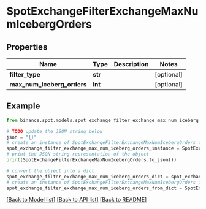 # SpotExchangeFilterExchangeMaxNumIcebergOrders


## Properties

Name | Type | Description | Notes
------------ | ------------- | ------------- | -------------
**filter_type** | **str** |  | [optional] 
**max_num_iceberg_orders** | **int** |  | [optional] 

## Example

```python
from binance.spot.models.spot_exchange_filter_exchange_max_num_iceberg_orders import SpotExchangeFilterExchangeMaxNumIcebergOrders

# TODO update the JSON string below
json = "{}"
# create an instance of SpotExchangeFilterExchangeMaxNumIcebergOrders from a JSON string
spot_exchange_filter_exchange_max_num_iceberg_orders_instance = SpotExchangeFilterExchangeMaxNumIcebergOrders.from_json(json)
# print the JSON string representation of the object
print(SpotExchangeFilterExchangeMaxNumIcebergOrders.to_json())

# convert the object into a dict
spot_exchange_filter_exchange_max_num_iceberg_orders_dict = spot_exchange_filter_exchange_max_num_iceberg_orders_instance.to_dict()
# create an instance of SpotExchangeFilterExchangeMaxNumIcebergOrders from a dict
spot_exchange_filter_exchange_max_num_iceberg_orders_from_dict = SpotExchangeFilterExchangeMaxNumIcebergOrders.from_dict(spot_exchange_filter_exchange_max_num_iceberg_orders_dict)
```
[[Back to Model list]](../README.md#documentation-for-models) [[Back to API list]](../README.md#documentation-for-api-endpoints) [[Back to README]](../README.md)


